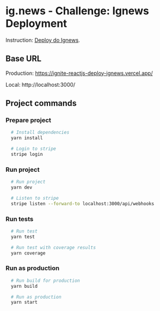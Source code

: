 # ig.news - Challenge: Ignews Deployment

Instruction: [Deploy do Ignews](https://www.notion.so/Desafio-01-Deploy-do-Ignews-fa97bd61c2b5449195b66a57b0cbf4a8).

## Base URL

Production: https://ignite-reactjs-deploy-ignews.vercel.app/

Local: http://localhost:3000/

## Project commands

### Prepare project

```bash
  # Install dependencies
  yarn install

  # Login to stripe
  stripe login
```

### Run project

```bash
  # Run project
  yarn dev

  # Listen to stripe
  stripe listen --forward-to localhost:3000/api/webhooks
```

### Run tests

```bash
  # Run test
  yarn test

  # Run test with coverage results
  yarn coverage
```

### Run as production

```bash
  # Run build for production
  yarn build

  # Run as production
  yarn start
```
